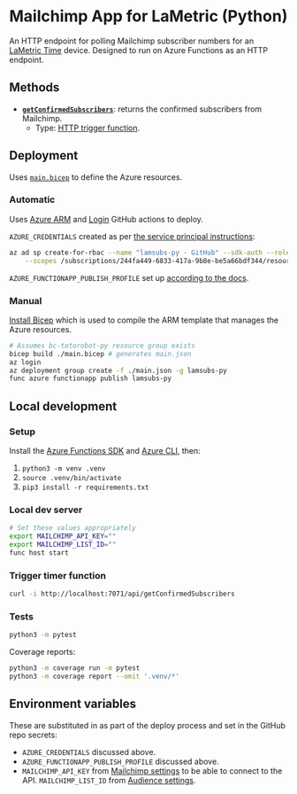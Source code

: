 # Mailchimp App for LaMetric (Python)

An HTTP endpoint for polling Mailchimp subscriber numbers for an [LaMetric
Time](https://lametric.com/en-US/time/overview) device. Designed to run on
Azure Functions as an HTTP endpoint.

## Methods

* **[`getConfirmedSubscribers`](getConfirmedSubscribers/)**: returns the confirmed
  subscribers from Mailchimp.
  * Type: [HTTP trigger
    function](https://docs.microsoft.com/en-us/azure/azure-functions/functions-bindings-http-webhook-trigger?tabs=python).

## Deployment

Uses [`main.bicep`](main.bicep) to define the Azure resources.

### Automatic

Uses [Azure
ARM](https://github.com/marketplace/actions/deploy-azure-resource-manager-arm-template)
and [Login](https://github.com/marketplace/actions/azure-login) GitHub actions
to deploy.

`AZURE_CREDENTIALS` created as per [the service principal
instructions](https://github.com/marketplace/actions/azure-login#configure-deployment-credentials):

```zsh
az ad sp create-for-rbac --name "lamsubs-py - GitHub" --sdk-auth --role contributor \
    --scopes /subscriptions/244fa449-6833-417a-9b8e-be5a66bdf344/resourceGroups/lamsubs-py
```

`AZURE_FUNCTIONAPP_PUBLISH_PROFILE` set up [according to the docs](https://github.com/marketplace/actions/azure-functions-action#using-publish-profile-as-deployment-credential-recommended).

### Manual

[Install Bicep](https://github.com/Azure/bicep/blob/main/docs/installing.md)
which is used to compile the ARM template that manages the Azure resources.

```zsh
# Assumes bc-totorobot-py resource group exists
bicep build ./main.bicep # generates main.json
az login
az deployment group create -f ./main.json -g lamsubs-py
func azure functionapp publish lamsubs-py
```

## Local development

### Setup

Install the [Azure Functions
SDK](https://docs.microsoft.com/en-us/azure/azure-functions/functions-run-local)
and [Azure CLI](https://docs.microsoft.com/en-us/cli/azure/install-azure-cli),
then:

1. `python3 -m venv .venv`
2. `source .venv/bin/activate`
3. `pip3 install -r requirements.txt`

### Local dev server

```zsh
# Set these values appropriately
export MAILCHIMP_API_KEY=""
export MAILCHIMP_LIST_ID=""
func host start
```

### Trigger timer function

```zsh
curl -i http://localhost:7071/api/getConfirmedSubscribers
```

### Tests

```zsh
python3 -m pytest
```

Coverage reports:

```zsh
python3 -m coverage run -m pytest
python3 -m coverage report --omit '.venv/*'
```

## Environment variables

These are substituted in as part of the deploy process and set in the GitHub
repo secrets:

* `AZURE_CREDENTIALS` discussed above.
* `AZURE_FUNCTIONAPP_PUBLISH_PROFILE` discussed above.
* `MAILCHIMP_API_KEY` from [Mailchimp
  settings](https://us7.admin.mailchimp.com/account/api/) to be able to connect
  to the API.
  `MAILCHIMP_LIST_ID` from [Audience settings](https://us7.admin.mailchimp.com/lists/settings/defaults?id=518946).
